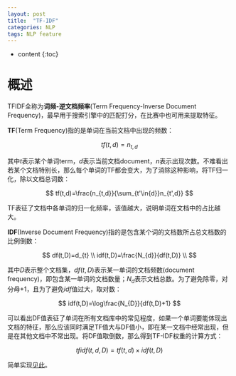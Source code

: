 ```yaml
---
layout: post
title:  "TF-IDF"
categories: NLP
tags: NLP feature
---
```


* content
{:toc}

# 概述

TFIDF全称为**词频-逆文档频率**(Term Frequency-Inverse Document Frequency)，最早用于搜索引擎中的匹配打分，在比赛中也可用来提取特征。

**TF**(Term Frequency)指的是单词在当前文档中出现的频数：

$$
tf(t,d)=n_{t,d}
$$

其中$t$表示某个单词term，$d$表示当前文档document，$n$表示出现次数。不难看出若某个文档特别长，那么每个单词的TF都会变大，为了消除这种影响，将TF归一化，除以文档总词数：

$$
tf(t,d)=\frac{n_{t,d}}{\sum_{t'\in{d}}n_{t',d}}
$$

TF表征了文档中各单词的归一化频率，该值越大，说明单词在文档中的占比越大。

**IDF**(Inverse Document Frequency)指的是包含某个词的文档数所占总文档数的比例倒数：

$$
df(t,D)=d_{t} \\
idf(t,D)=\frac{N_{d}}{df(t,D)} \\
$$

其中$D$表示整个文档集，$df(t,D)$表示某一单词的文档频数(document frequency)，即包含某一单词的文档数量；$N_{d}$表示文档总数。为了避免除零，对分母$+1$，且为了避免$idf$值过大，取对数：

$$
idf(t,D)=\log\frac{N_{D}}{df(t,D)+1}
$$

可以看出DF值表征了单词在所有文档库中的常见程度，如果一个单词要能体现出文档的特征，那么应该同时满足TF值大与DF值小，即在某一文档中经常出现，但是在其他文档中不常出现。将DF值取倒数，那么得到TF-IDF权重的计算方式：

$$
tfidf(t,d,D)=tf(t,d)\times{idf(t,D)}
$$

简单实现[见此]()。
